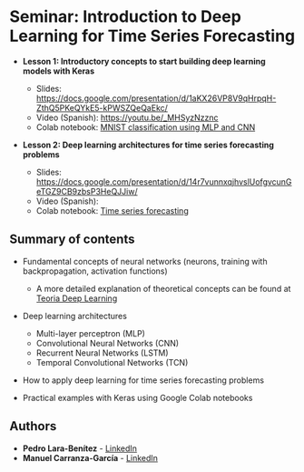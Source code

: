 
# Seminar: Introduction to Deep Learning for Time Series Forecasting

* **Lesson 1: Introductory concepts to start building deep learning models with Keras**
  * Slides: https://docs.google.com/presentation/d/1aKX26VP8V9qHrpqH-ZthQ5PKeQYkE5-kPWSZQeQaEkc/
  * Video (Spanish): https://youtu.be/_MHSyzNzznc
  * Colab notebook: [MNIST classification using MLP and CNN](https://github.com/carranza96/DLSeminar/blob/master/notebooks/IntroDL_Mnist.ipynb)

* **Lesson 2: Deep learning architectures for time series forecasting problems**
  * Slides: https://docs.google.com/presentation/d/14r7vunnxqjhvslUofgvcunGeTGZ9CB9zbsP3HeQJJiw/
  * Video (Spanish): 
  * Colab notebook: [Time series forecasting](https://colab.research.google.com/github/carranza96/DLSeminar/blob/master/notebooks/IntroDL_TSF.ipynb)

## Summary of contents

* Fundamental concepts of neural networks (neurons, training with backpropagation, activation functions)
  * A more detailed explanation of theoretical concepts can be found at [Teoria Deep Learning]()

* Deep learning architectures
  * Multi-layer perceptron (MLP)
  * Convolutional Neural Networks (CNN)
  * Recurrent Neural Networks (LSTM)
  * Temporal Convolutional Networks (TCN)

* How to apply deep learning for time series forecasting problems

* Practical examples with Keras using Google Colab notebooks





## Authors <a name="authors"></a>

* **Pedro Lara-Benítez** - [LinkedIn](www.linkedin.com/in/pedrolarben)
* **Manuel Carranza-García** - [LinkedIn](https://www.linkedin.com/in/manuelcarranzagarcia96/)
